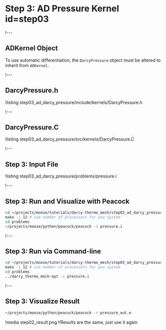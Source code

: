 # Step 3: AD Pressure Kernel id=step03

!---

## ADKernel Object

To use automatic differentiation, the `DarcyPressure` object must be altered to inherit from
`ADKernel`.

!---

## DarcyPressure.h

!listing step03_ad_darcy_pressure/include/kernels/DarcyPressure.h

!---

## DarcyPressure.C

!listing step03_ad_darcy_pressure/src/kernels/DarcyPressure.C

!---

## Step 3: Input File

!listing step03_ad_darcy_pressure/problems/pressure.i

!---

## Step 3: Run and Visualize with Peacock

```bash
cd ~/projects/moose/tutorials/darcy-thermo_mech/step03_ad_darcy_pressure
make -j 12 # use number of processors for you system
cd problems
~/projects/moose/python/peacock/peacock -i pressure.i
```

!---

## Step 3: Run via Command-line

```bash
cd ~/projects/moose/tutorials/darcy-thermo_mech/step03_ad_darcy_pressure
make -j 12 # use number of processors for you system
cd problems
../darcy_thermo_mech-opt -i pressure.i
```

!---

## Step 3: Visualize Result

```bash
~/projects/moose/python/peacock/peacock -r pressure_out.e
```

!media step02_result.png !!Results are the same, just use it again
